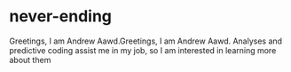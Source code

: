 # never-ending
Greetings, I am Andrew Aawd.Greetings, I am Andrew Aawd. Analyses and predictive coding assist me in my job, so I am interested in learning more about them
